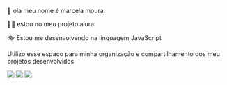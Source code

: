 👋 ola meu nome é marcela moura

🧍‍♂️ estou no meu projeto alura

👓 Estou me desenvolvendo na linguagem JavaScript

Utilizo esse espaço para minha organização e compartilhamento dos meu projetos desenvolvidos


<div> 
  <a href="https://instagram.com/mouraamah" target="_blank"><img src="https://img.shields.io/badge/-Instagram-%23E4405F?style=for-the-badge&logo=instagram&logoColor=white" target="_blank"></a> 
  <a href = "https://instagram.com/mouraamah"><img src="https://img.shields.io/badge/-Gmail-%23333?style=for-the-badge&logo=gmail&logoColor=white" target="_blank"></a>
  <a href="" target="_blank"><img src="https://img.shields.io/badge/-LinkedIn-%230077B5?style=for-the-badge&logo=linkedin&logoColor=white" target="_blank"></a>
  
</div>
